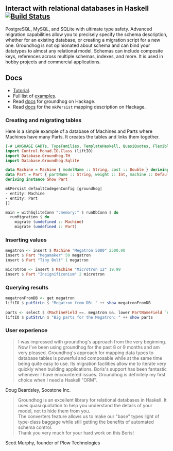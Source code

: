 ## Interact with relational databases in Haskell [![Build Status](https://travis-ci.org/lykahb/groundhog.png?branch=master)](https://travis-ci.org/lykahb/groundhog)

PostgreSQL, MySQL, and SQLite with ultimate type safety.
Advanced migration capabilities allow you to precisely specify the schema description, whether for an existing database, or
creating a migration script for a new one. Groundhog is not opinionated about schema and can bind your datatypes to almost any relational model. Schemas can include composite keys, references across multiple schemas, indexes, and more.
It is used in hobby projects and commercial applications.

## Docs

* [Tutorial](http://www.fpcomplete.com/user/lykahb/groundhog).
* Full list of [examples](examples).
* Read [docs](http://hackage.haskell.org/package/groundhog) for
groundhog on Hackage.
* Read [docs](http://hackage.haskell.org/package/groundhog-th/docs/Database-Groundhog-TH.html) for the
`mkPersist` mapping description on Hackage.

### Creating and migrating tables

Here is a simple example of a database of Machines and Parts where
Machines have many Parts. It creates the tables and links them together.

```haskell
{-# LANGUAGE GADTs, TypeFamilies, TemplateHaskell, QuasiQuotes, FlexibleInstances, StandaloneDeriving #-}
import Control.Monad.IO.Class (liftIO)
import Database.Groundhog.TH
import Database.Groundhog.Sqlite

data Machine = Machine { modelName :: String, cost :: Double } deriving Show
data Part = Part { partName :: String, weight :: Int, machine :: DefaultKey Machine }
deriving instance Show Part

mkPersist defaultCodegenConfig [groundhog|
- entity: Machine
- entity: Part
|]

main = withSqliteConn ":memory:" $ runDbConn $ do
  runMigration $ do
    migrate (undefined :: Machine)
    migrate (undefined :: Part)
```

### Inserting values

```haskell
megatron <- insert $ Machine "Megatron 5000" 2500.00
insert $ Part "Megamaker" 50 megatron
insert $ Part "Tiny Bolt" 1 megatron

microtron <- insert $ Machine "Microtron 12" 19.99
insert $ Part "Insignificonium" 2 microtron
```

### Querying results

```haskell
megatronFromDB <- get megatron
liftIO $ putStrLn $ "Megatron from DB: " ++ show megatronFromDB
  
parts <- select $ (MachineField ==. megatron &&. lower PartNameField `notLike` "%tiny%") `orderBy` [Asc PartNameField]
liftIO $ putStrLn $ "Big parts for the Megatron: " ++ show parts
```

### User experience

> I was impressed with groundhog's approach from the very beginning. Now I've been using groundhog for the past 8 or 9 months and am very
pleased.  Groundhog's approach for mapping data types to database tables is powerful and composable while at the same time being quite
easy to use.  Its migration facilities allow me to iterate very quickly when building applications.  Boris's support has been
fantastic whenever I have encountered issues. Groundhog is definitely my first choice when I need a Haskell "ORM".

Doug Beardsley, Soostone Inc.

> Groundhog is an excellent library for relational databases in Haskell.  It uses quasi quotation to help you understand the details of your model, not to hide them from you.   
The converters feature allows us to make our "base" types light of type-class baggage while still getting the benefits of automated schema control.  
Thank you very much for your hard work on this Boris!

Scott Murphy, founder of Plow Technologies
